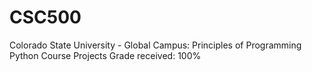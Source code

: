 # CSC500
Colorado State University - Global Campus: Principles of Programming
Python Course Projects
Grade received: 100%
